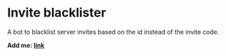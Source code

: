 # Invite blacklister
A bot to blacklist server invites based on the id instead of the invite code.

**Add me: [link](https://discord.com/api/oauth2/authorize?client_id=952600741900595371&permissions=11264&scope=bot%20applications.commands)**
